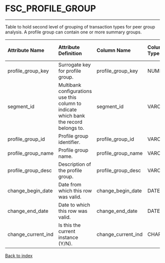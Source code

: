 # FSC_PROFILE_GROUP

---

Table to hold second level of grouping of transaction types for peer group analysis.  A profile group can contain one or more summary groups.

| Attribute Name     | Attribute Definition                                                                   | Column Name        | Column Data Type   | Column Null Option   | Column Is PK   | Column Is FK   |
|:-------------------|:---------------------------------------------------------------------------------------|:-------------------|:-------------------|:---------------------|:---------------|:---------------|
| profile_group_key  | Surrogate key for profile group.                                                       | profile_group_key  | NUMBER(12)         | Not Null             | Yes            | No             |
| segment_id         | Multibank configurations use this column to indicate which bank the record belongs to. | segment_id         | VARCHAR2(128)      | Not Null             | Yes            | No             |
| profile_group_id   | Profile group identifier.                                                              | profile_group_id   | VARCHAR2(50)       | Null                 | No             | No             |
| profile_group_name | Profile group name.                                                                    | profile_group_name | VARCHAR2(50)       | Null                 | No             | No             |
| profile_group_desc | Description of the profile group.                                                      | profile_group_desc | VARCHAR2(200)      | Null                 | No             | No             |
| change_begin_date  | Date from which this row was valid.                                                    | change_begin_date  | DATE               | Null                 | No             | No             |
| change_end_date    | Date to which this row was valid.                                                      | change_end_date    | DATE               | Not Null             | No             | No             |
| change_current_ind | Is this the current instance (Y/N).                                                    | change_current_ind | CHAR(1)            | Not Null             | No             | No             |

[Back to index](./README.md)
